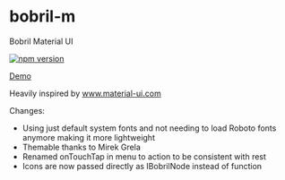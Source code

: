 # bobril-m

Bobril Material UI

[![npm version](https://badge.fury.io/js/bobril-m.svg)](https://badge.fury.io/js/bobril-m)

[Demo](http://bobril.com/bobril-m/)

Heavily inspired by www.material-ui.com

Changes:

-   Using just default system fonts and not needing to load Roboto fonts anymore making it more lightweight
-   Themable thanks to Mirek Grela
-   Renamed onTouchTap in menu to action to be consistent with rest
-   Icons are now passed directly as IBobrilNode instead of function
